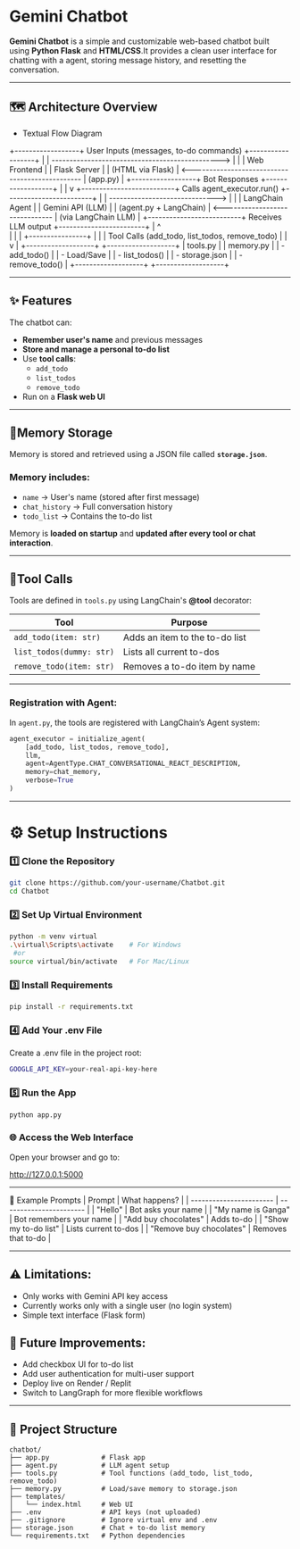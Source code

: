 # Gemini Chatbot
**Gemini Chatbot** is a simple and customizable web-based chatbot built using **Python Flask** and **HTML/CSS**.It provides a clean user interface for chatting with a agent, storing message history, and resetting the conversation.

---
## 🗺️ Architecture Overview

- Textual Flow Diagram

+------------------+      User Inputs (messages, to-do commands)       +------------------+
|                  |  -----------------------------------------------> |                  |
|  Web Frontend    |                                                   |   Flask Server   |
| (HTML via Flask) |  <----------------------------------------------- |  (app.py)        |
+------------------+               Bot Responses                      +------------------+
                                           |
                                           |
                                           v
+--------------------------+   Calls agent_executor.run()   +------------------------+
|                          | ------------------------------> |                        |
|     LangChain Agent      |                                |    Gemini API (LLM)    |
|   (agent.py + LangChain) | <------------------------------ | (via LangChain LLM)   |
+--------------------------+      Receives LLM output       +------------------------+
          |    ^    
          |    |
          |    +----------------+
          |                     |
          |         Tool Calls (add_todo, list_todos, remove_todo)
          |                     |
          v                     |
+-------------------+      +-------------------+
|    tools.py       |      |   memory.py       |
| - add_todo()      |      | - Load/Save       |
| - list_todos()    |      | - storage.json    |
| - remove_todo()   |      +-------------------+
+-------------------+ 

---

## ✨ Features

The chatbot can:

- **Remember user's name** and previous messages
- **Store and manage a personal to-do list**
- Use **tool calls**:
    - `add_todo`
    - `list_todos`
    - `remove_todo`
- Run on a **Flask web UI**

---

## 🧠Memory Storage

Memory is stored and retrieved using a JSON file called **`storage.json`**.

### **Memory includes:**

- `name` → User's name (stored after first message)
- `chat_history` → Full conversation history
- `todo_list` → Contains the to-do list

Memory is **loaded on startup** and **updated after every tool or chat interaction**.

---

## 🔧Tool Calls
Tools are defined in `tools.py` using LangChain's **@tool** decorator:

| Tool                     | Purpose                        |
| ------------------------ | ------------------------------ |
| `add_todo(item: str)`    | Adds an item to the to-do list |
| `list_todos(dummy: str)` | Lists all current to-dos       |
| `remove_todo(item: str)` | Removes a to-do item by name   |

---

### Registration with Agent:

In `agent.py`, the tools are registered with LangChain’s Agent system:
```python
agent_executor = initialize_agent(
    [add_todo, list_todos, remove_todo],
    llm,
    agent=AgentType.CHAT_CONVERSATIONAL_REACT_DESCRIPTION,
    memory=chat_memory,
    verbose=True
)
```
---

# ⚙️ Setup Instructions

### 1️⃣ Clone the Repository

```bash
git clone https://github.com/your-username/Chatbot.git
cd Chatbot
```

### 2️⃣ Set Up Virtual Environment


```bash
python -m venv virtual
.\virtual\Scripts\activate    # For Windows
 #or
source virtual/bin/activate   # For Mac/Linux
```

### 3️⃣ Install Requirements

```bash
pip install -r requirements.txt
```

### 4️⃣ Add Your .env File

Create a .env file in the project root:

```bash
GOOGLE_API_KEY=your-real-api-key-here
```

### 5️⃣ Run the App

```bash
python app.py
```

### 🌐 Access the Web Interface

Open your browser and go to:

http://127.0.0.1:5000

---

💬 Example Prompts
| Prompt                  | What happens?           |
| ----------------------- | ----------------------- |
| "Hello"                    | Bot asks your name      |
| "My name is Ganga"        | Bot remembers your name |
| "Add buy chocolates"    | Adds to-do              |
| "Show my to-do list"    | Lists current to-dos    |
| "Remove buy chocolates" | Removes that to-do      |

---

## ⚠️ Limitations:

- Only works with Gemini API key access
- Currently works only with a single user (no login system)
- Simple text interface (Flask form)
  
## 🚀 Future Improvements:

- Add checkbox UI for to-do list
- Add user authentication for multi-user support
- Deploy live on Render / Replit
- Switch to LangGraph for more flexible workflows

---

## 📁 Project Structure

```
chatbot/
├── app.py             # Flask app
├── agent.py           # LLM agent setup
├── tools.py           # Tool functions (add_todo, list_todo, remove_todo)
├── memory.py          # Load/save memory to storage.json
├── templates/
│   └── index.html     # Web UI
├── .env               # API keys (not uploaded)
├── .gitignore         # Ignore virtual env and .env
├── storage.json       # Chat + to-do list memory
└── requirements.txt   # Python dependencies
```

